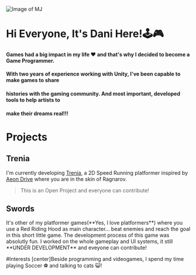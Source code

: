 ![Image of MJ](https://i.pinimg.com/originals/12/56/dc/1256dc5c6d5894033965868683513da2.gif)
# Hi Everyone, It's Dani Here!🕹🎮

#### Games had a big impact in my life ❤ and that's why I decided to become a Game Programmer.
#### With two years of experience working with Unity, I've been capable to make games to share
#### histories with the gaming community. And most important, developed tools to help artists to
#### make their dreams real!!! 

# Projects
## Trenia
I'm currently developing [Trenia](https://github.com/Danilock/Sci-Fy), a 2D Speed Running platformer inspired by [Aeon Drive](https://store.steampowered.com/app/1252240/Aeon_Drive/) where you are in the skin of Ragnarov.
> This is an Open Project and everyone can contribute!


<H2 aling = "center"> Swords </H2>
It's other of my platformer games(**Yes, I love platformers**) where you use a Red Riding Hood as main character... beat enemies and reach the goal in this short little game.
The development process of this game was absolutly fun. I worked on the whole gameplay and UI systems, it still **UNDER DEVELOPMENT** and eveyone can contribute!

#Interests
[center]Beside programming and videogames, I spend my time playing Soccer ⚽ and talking to cats 😺!


<!--
**Danilock/Danilock** is a ✨ _special_ ✨ repository because its `README.md` (this file) appears on your GitHub profile.

Here are some ideas to get you started:

- 🔭 I’m currently working on ...
- 🌱 I’m currently learning ...
- 👯 I’m looking to collaborate on ...
- 🤔 I’m looking for help with ...
- 💬 Ask me about ...
- 📫 How to reach me: ...
- 😄 Pronouns: ...
- ⚡ Fun fact: ...
-->
